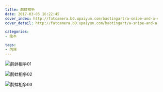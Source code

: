 ```yaml
---
title: 鹬蚌相争
date: 2017-03-05 16:22:45
cover_index: http://fatcamera.b0.upaiyun.com/baotingart/a-snipe-and-a-clam-locked-in-combat/asaaclic01-500x500.jpg
cover_detail: http://fatcamera.b0.upaiyun.com/baotingart/a-snipe-and-a-clam-locked-in-combat/asaaclic-ring2-1300x500.jpg

categories:
- 绘本

tags:
- 丙烯
---
```


![鹬蚌相争01](http://fatcamera.b0.upaiyun.com/baotingart/a-snipe-and-a-clam-locked-in-combat/asaaclic01-960.jpg)

![鹬蚌相争02](http://fatcamera.b0.upaiyun.com/baotingart/a-snipe-and-a-clam-locked-in-combat/asaaclic02-960.jpg)

![鹬蚌相争03](http://fatcamera.b0.upaiyun.com/baotingart/a-snipe-and-a-clam-locked-in-combat/asaaclic03-960.jpg)
